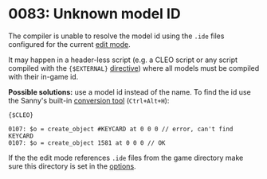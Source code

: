 # 0083: Unknown model ID

The compiler is unable to resolve the model id using the `.ide` files configured for the current [edit mode](https://docs.sannybuilder.com/edit-modes#ide).

It may happen in a header-less script (e.g. a CLEO script or any script compiled with the `{$EXTERNAL}` [directive](../../coding/directives.md#usdexternal)) where all models must be compiled with their in-game id.

**Possible solutions:** use a model id instead of the name. To find the id use the Sanny's built-in [conversion tool](../../editor/options/hotkeys.md) (`Ctrl+Alt+H`):

```
{$CLEO}

0107: $o = create_object #KEYCARD at 0 0 0 // error, can't find KEYCARD
0107: $o = create_object 1581 at 0 0 0 // OK
```

If the the edit mode references `.ide` files from the game directory make sure this directory is set in the [options](../../editor/options/general.md#game-directory).
